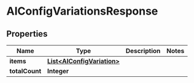 

# AIConfigVariationsResponse


## Properties

| Name | Type | Description | Notes |
|------------ | ------------- | ------------- | -------------|
|**items** | [**List&lt;AIConfigVariation&gt;**](AIConfigVariation.md) |  |  |
|**totalCount** | **Integer** |  |  |



